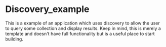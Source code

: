 # Discovery_example
This is a example of an application which uses discovery to allow the user to query some collection and display results. Keep in mind, this is merely a template and doesn't have full functionality but is a useful place to start building.
